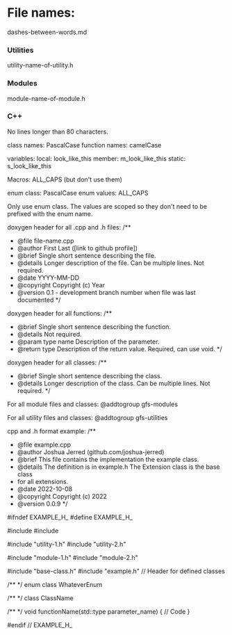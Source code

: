# File names:
dashes-between-words.md

### Utilities
utility-name-of-utility.h
### Modules
module-name-of-module.h

### C++
No lines longer than 80 characters.

class names: PascalCase
function names: camelCase

variables:
local: look_like_this
member: m_look_like_this
static: s_look_like_this

Macros: ALL_CAPS (but don't use them)

enum class: PascalCase
enum values: ALL_CAPS

Only use enum class. The values are scoped so they don't need to be prefixed 
with the enum name.

doxygen header for all .cpp and .h files:
/**
 * @file file-name.cpp
 * @author First Last ([link to github profile])
 * @brief Single short sentence describing the file.
 * @details Longer description of the file. Can be multiple lines. Not required.
 * @date YYYY-MM-DD
 * @copyright Copyright (c) Year
 * @version 0.1 - development branch number when file was last documented
 */

doxygen header for all functions:
/**
 * @brief Single short sentence describing the function.
 * @details Not required.
 * @param type name Description of the parameter.
 * @return type Description of the return value. Required, can use void.
 */

doxygen header for all classes:
/**
 * @brief Single short sentence describing the class.
 * @details Longer description of the class. Can be multiple lines. Not required.
 */

For all module files and classes:
@addtogroup gfs-modules

For all utility files and classes:
@addtogroup gfs-utilities

cpp and .h format example:
/**
 * @file example.cpp
 * @author Joshua Jerred (github.com/joshua-jerred)
 * @brief This file contains the implementation the example class.
 * @details The definition is in example.h The Extension class is the base class 
 * for all extensions. 
 * @date 2022-10-08
 * @copyright Copyright (c) 2022
 * @version 0.0.9
 */

#ifndef EXAMPLE_H_
#define EXAMPLE_H_

#include <stdlib1>
#include <stdlib2>

#include "utility-1.h"
#include "utility-2.h"

#include "module-1.h"
#include "module-2.h"

#include "base-class.h"
#include "example.h" // Header for defined classes

/**
 */
enum class WhateverEnum

/**
 */
class ClassName

/**
 */
void functionName(std::type parameter_name) {
    // Code
}

#endif // EXAMPLE_H_